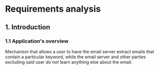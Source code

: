 # Requirements analysis

## 1. Introduction
### 1.1 Application's overview
Mechanism that allows a user to have the email server extract emails that contain a particular keyword, while the email server and other parties excluding said user _do not_ learn anything else about the email.

